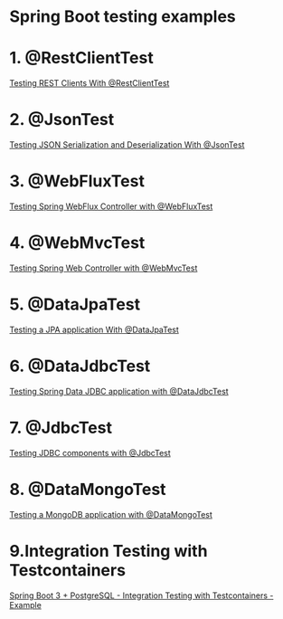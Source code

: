 # Spring Boot testing examples

# 1. @RestClientTest
<a href="https://www.knowledgefactory.net/2023/11/testing-rest-clients-with-restclienttest.html">Testing REST Clients With @RestClientTest </a>


# 2. @JsonTest
<a href="https://www.knowledgefactory.net/2023/11/spring-boot-testing-json-serialization-and-deserialization-jsontest-example.html">Testing JSON Serialization and Deserialization With @JsonTest </a>


# 3. @WebFluxTest
<a href="https://www.knowledgefactory.net/2023/11/testing-spring-webflux-controller-with-webfluxtest.html">Testing Spring WebFlux Controller with @WebFluxTest </a>


# 4. @WebMvcTest
<a href="https://www.knowledgefactory.net/2023/11/testing-spring-web-controller-with-webmvctest-example.html">Testing Spring Web Controller with @WebMvcTest</a>

# 5. @DataJpaTest
<a href="https://www.knowledgefactory.net/2023/11/testing-a-jpa-application-with-datajpatest.html">Testing a JPA application With @DataJpaTest</a>

# 6. @DataJdbcTest 
<a href="https://www.knowledgefactory.net/2023/11/testing-spring-data-jdbc-application-with-datajdbctest.html">Testing Spring Data JDBC application with @DataJdbcTest </a>

# 7. @JdbcTest 
<a href="https://www.knowledgefactory.net/2023/11/testing-jdbc-components-with-jdbctest.html">Testing JDBC components with @JdbcTest </a>

# 8. @DataMongoTest  
<a href="https://www.knowledgefactory.net/2023/11/testing-a-mongodb-application-with-datamongotest.html">Testing a MongoDB application with @DataMongoTest  </a>

# 9.Integration Testing with Testcontainers 
<a href="https://github.com/knowledgefactory4u/spring-boot-test-examples/tree/main/spring-boot-postgresql-testcontainers-example">Spring Boot 3 + PostgreSQL - Integration Testing with Testcontainers - Example</a>
